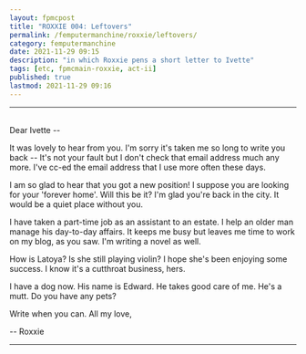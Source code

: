 ```yaml
---
layout: fpmcpost
title: "ROXXIE 004: Leftovers"
permalink: /femputermanchine/roxxie/leftovers/
category: femputermanchine
date: 2021-11-29 09:15
description: "in which Roxxie pens a short letter to Ivette"
tags: [etc, fpmcmain-roxxie, act-ii]
published: true
lastmod: 2021-11-29 09:16
---
```

[//]: # ( 11/29/21  -added)

*****

<br>Dear Ivette --

It was lovely to hear from you. I'm sorry it's taken me so long to write you back -- It's not your fault but I don't check that email address much any more. I've cc-ed the email address that I use more often these days. 

I am so glad to hear that you got a new position! I suppose you are looking for your 'forever home'. Will this be it? I'm glad you're back in the city. It would be a quiet place without you. 

I have taken a part-time job as an assistant to an estate. I help an older man manage his day-to-day affairs. It keeps me busy but leaves me time to work on my blog, as you saw. I'm writing a novel as well. 

How is Latoya? Is she still playing violin? I hope she's been enjoying some success. I know it's a cutthroat business, hers. 

I have a dog now. His name is Edward. He takes good care of me. He's a mutt. Do you have any pets? 

Write when you can. All my love,

-- Roxxie

*****

